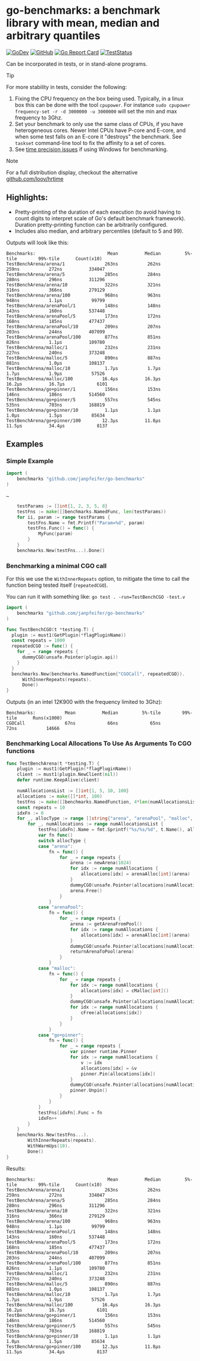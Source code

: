 # go-benchmarks: a benchmark library with mean, median and arbitrary quantiles

[![GoDev](https://img.shields.io/badge/go.dev-reference-007d9c?logo=go&logoColor=white)](https://pkg.go.dev/github.com/janpfeifer/go-benchmarks)
[![GitHub](https://img.shields.io/github/license/janpfeifer/go-benchmarks)](https://github.com/Kwynto/gosession/blob/master/LICENSE)
[![Go Report Card](https://goreportcard.com/badge/github.com/janpfeifer/go-benchmarks)](https://goreportcard.com/report/github.com/janpfeifer/go-benchmarks)
[![TestStatus](https://github.com/janpfeifer/go-benchmarks/actions/workflows/go.yaml/badge.svg)](https://github.com/janpfeifer/go-benchmarks/actions/workflows/go.yaml)

Can be incorporated in tests, or in stand-alone programs.

> [!Tip]
> For more stability in tests, consider the following:
> 
> 1. Fixing the CPU frequency on the box being used. Typically, in a linux box this can be done with the tool `cpupower`.
>    For instance `sudo cpupower frequency-set -r -d 3000000 -u 3000000` will set the min and max frequency to 3Ghz.
> 2. Set your benchmark to only use the same class of CPUs, if you have heterogeneous cores. Newer Intel CPUs have P-core and E-core,
>    and when some test falls on an E-core it "destroys" the benchmark. See `taskset` command-line tool to fix the affinity to a
>    set of cores.
> 3. See [time precision issues](https://github.com/golang/go/issues/67066) if using Windows for benchmarking.

> [!Note]
> For a full distribution display, checkout the alternative [github.com/loov/hrtime](https://github.com/loov/hrtime?tab=readme-ov-file#benchmarking)

## Highlights:

* Pretty-printing of the duration of each execution (to avoid having to count
  digits to interpret scale of Go's default benchmark framework).
  Duration pretty-printing function can be arbitrarily configured.
* Includes also median, and arbitrary percentiles (default to 5 and 99).

Outputs will look like this:

```
Benchmarks:                           Mean          Median         5%-tile        99%-tile      Count(x10)
TestBenchArena/arena/1               263ns           262ns           259ns           272ns          334047
TestBenchArena/arena/5               285ns           284ns           280ns           296ns          311296
TestBenchArena/arena/10              322ns           321ns           316ns           366ns          279129
TestBenchArena/arena/100             968ns           963ns           948ns           1.1µs           99799                                              
TestBenchArena/arenaPool/1           148ns           148ns           143ns           160ns          537448
TestBenchArena/arenaPool/5           173ns           172ns           168ns           185ns          477437
TestBenchArena/arenaPool/10          209ns           207ns           203ns           244ns          407099
TestBenchArena/arenaPool/100         877ns           851ns           826ns           1.1µs          109780
TestBenchArena/malloc/1              232ns           231ns           227ns           240ns          373248
TestBenchArena/malloc/5              890ns           887ns           881ns           1.0µs          108137
TestBenchArena/malloc/10             1.7µs           1.7µs           1.7µs           1.9µs           57526
TestBenchArena/malloc/100           16.4µs          16.3µs          16.2µs          16.7µs            6101
TestBenchArena/go+pinner/1           156ns           153ns           146ns           186ns          514560
TestBenchArena/go+pinner/5           557ns           545ns           535ns           703ns          168819
TestBenchArena/go+pinner/10          1.1µs           1.1µs           1.0µs           1.5µs           85634
TestBenchArena/go+pinner/100        12.3µs          11.8µs          11.5µs          34.4µs            8137
```

## Examples

### Simple Example

```go
import (
    benchmarks "github.com/janpfeifer/go-benchmarks"
)

…

	testParams := []int{1, 2, 3, 5, 8}
	testFns := make([]benchmarks.NamedFunc, len(testParams))
	for ii, param := range testParams {
		testFns.Name = fmt.Printf("Param=%d", param)
		testFns.Func() = func() {
			MyFunc(param)
		}
	}
	benchmarks.New(testFns...).Done()
```


### Benchmarking a minimal CGO call

For this we use the `WithInnerRepeats` option, to mitigate the time to call the function being tested itself
(`repeatedCGO`).

You can run it with something like: `go test . -run=TestBenchCGO -test.v`

```go
import (
    benchmarks "github.com/janpfeifer/go-benchmarks"
)

func TestBenchCGO(t *testing.T) {
  plugin := must1(GetPlugin(*flagPluginName))
  const repeats = 1000
  repeatedCGO := func() {
    for _ = range repeats {
      dummyCGO(unsafe.Pointer(plugin.api))
    }
  }
  benchmarks.New(benchmarks.NamedFunction{"CGOCall", repeatedCGO}).
      WithInnerRepeats(repeats).
	  Done()
}
```

Outputs (in an intel 12K900 with the frequency limited to 3Ghz):

```
Benchmarks:           Mean          Median         5%-tile        99%-tile      Runs(x1000)
CGOCall               67ns            66ns            65ns            72ns           14666
```

### Benchmarking Local Allocations To Use As Arguments To CGO functions

```go
func TestBenchArena(t *testing.T) {
	plugin := must1(GetPlugin(*flagPluginName))
	client := must1(plugin.NewClient(nil))
	defer runtime.KeepAlive(client)

	numAllocationsList := []int{1, 5, 10, 100}
	allocations := make([]*int, 100)
	testFns := make([]benchmarks.NamedFunction, 4*len(numAllocationsList))
	const repeats = 10
	idxFn := 0
	for _, allocType := range []string{"arena", "arenaPool", "malloc", "go+pinner"} {
		for _, numAllocations := range numAllocationsList {
			testFns[idxFn].Name = fmt.Sprintf("%s/%s/%d", t.Name(), allocType, numAllocations)
			var fn func()
			switch allocType {
			case "arena":
				fn = func() {
					for _ = range repeats {
						arena := newArena(1024)
						for idx := range numAllocations {
							allocations[idx] = arenaAlloc[int](arena)
						}
						dummyCGO(unsafe.Pointer(allocations[numAllocations-1]))
						arena.Free()
					}
				}
			case "arenaPool":
				fn = func() {
					for _ = range repeats {
						arena := getArenaFromPool()
						for idx := range numAllocations {
							allocations[idx] = arenaAlloc[int](arena)
						}
						dummyCGO(unsafe.Pointer(allocations[numAllocations-1]))
						returnArenaToPool(arena)
					}
				}
			case "malloc":
				fn = func() {
					for _ = range repeats {
						for idx := range numAllocations {
							allocations[idx] = cMalloc[int]()
						}
						dummyCGO(unsafe.Pointer(allocations[numAllocations-1]))
						for idx := range numAllocations {
							cFree(allocations[idx])
						}
					}
				}
			case "go+pinner":
				fn = func() {
					for _ = range repeats {
						var pinner runtime.Pinner
						for idx := range numAllocations {
							v := idx
							allocations[idx] = &v
							pinner.Pin(allocations[idx])
						}
						dummyCGO(unsafe.Pointer(allocations[numAllocations-1]))
						pinner.Unpin()
					}
				}
			}
			testFns[idxFn].Func = fn
			idxFn++
		}
	}
	benchmarks.New(testFns...).
		WithInnerRepeats(repeats).
		WithWarmUps(10).
		Done()
}
```

Results:

```
Benchmarks:                           Mean          Median         5%-tile        99%-tile      Count(x10)
TestBenchArena/arena/1               263ns           262ns           259ns           272ns          334047
TestBenchArena/arena/5               285ns           284ns           280ns           296ns          311296
TestBenchArena/arena/10              322ns           321ns           316ns           366ns          279129
TestBenchArena/arena/100             968ns           963ns           948ns           1.1µs           99799                                              
TestBenchArena/arenaPool/1           148ns           148ns           143ns           160ns          537448
TestBenchArena/arenaPool/5           173ns           172ns           168ns           185ns          477437
TestBenchArena/arenaPool/10          209ns           207ns           203ns           244ns          407099
TestBenchArena/arenaPool/100         877ns           851ns           826ns           1.1µs          109780
TestBenchArena/malloc/1              232ns           231ns           227ns           240ns          373248
TestBenchArena/malloc/5              890ns           887ns           881ns           1.0µs          108137
TestBenchArena/malloc/10             1.7µs           1.7µs           1.7µs           1.9µs           57526
TestBenchArena/malloc/100           16.4µs          16.3µs          16.2µs          16.7µs            6101
TestBenchArena/go+pinner/1           156ns           153ns           146ns           186ns          514560
TestBenchArena/go+pinner/5           557ns           545ns           535ns           703ns          168819
TestBenchArena/go+pinner/10          1.1µs           1.1µs           1.0µs           1.5µs           85634
TestBenchArena/go+pinner/100        12.3µs          11.8µs          11.5µs          34.4µs            8137
```

